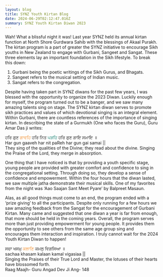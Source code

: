 ```yaml
---
layout: blog
title: SYNZ Youth Kirtan Blog
date: 2024-06-29T02:12:47.016Z
summary: SYNZ Youth Kirtan Diwan 2023
---
```

Wah! What a blissful night it was! Last year SYNZ held its annual kirtan function at North Shore Gurdwara Sahib with the blessings of Akaal Purakh. The kirtan program is a part of greater the SYNZ initiative to encourage Sikh youths in New Zealand to engage with Gurbani, Sangeet and Sangat. These three elements lay an important foundation in the Sikh lifestyle. To break this down: 

1. Gurbani being the poetic writings of the Sikh Gurus, and Bhagats. 
2. Sangeet refers to the musical setting of Indian music. 
3. Sangat refers to the congregation.

Despite having taken part in SYNZ diwans for the past few years, I was blessed with the opportunity to organize the 2023 Diwan. Luckily enough for myself, the program turned out to be a banger, and we saw many amazing talents sing on stage. The SYNZ kirtan diwan serves to promote sikh practices and values of which devotional singing is an integral element. Within Gurbani, there are countless references of the importance of singing kirtan. In describing the state of a Gurmukh (One who faces the Guru), Guru Amar Das ji writes:

ਹਰਿ ਗੁਣ <span style="color:#F28C28;">ਗਾਵਹਿ</span> ਹਰਿ ਨਿਤ <span style="color:#097969;">ਪੜਹਿ</span> ਹਰਿ ਗੁਣ ਗਾਇ ਸਮਾਇ ॥\
Har gun gaaveh har nit paReh har gun gai samai ||\
They sing of the qualities of the Divine; they read about the divine. Singing the Praise of the Lord, they merge in absorption.

One thing that I have noticed is that by providing a youth specific stage, young people are provided with greater comfort and confidence to sing in the congregational setting. Through doing so, they develop a sense of confidence and empowerment. Within the four hours that the diwan lasted, we saw multiple jatha demonstrate their musical skills. One of my favorites from the night was ‘Aao Saajan Sant Meet Pyare’ by Balpreet Masaun.

Alas, as all good things must come to an end, the program ended with a ‘prize giving’ to all the participants. Despite only running for a few hours we saw amazing feedback from the Sangat for the encouragement of Gurbani Kirtan. Many came and suggested that one diwan a year is far from enough, that more should be held in the coming years. Overall, the program serves more than just providing empowerment for young people. It provides them the opportunity to see others from the same age group sing and encourages them interaction and inspiration. I truly cannot wait for the 2024 Youth Kirtan Diwan to happen!

ਸਚਾ ਖਸਮੁ <span style="color:#F28C28;">ਕਲਾਣਿ</span> ਕਮਲੁ ਵਿਗਸਿਆ ॥\
sachaa khasam kalaan kamal vigasiaa ||\
Singing the Praises of their True Lord and Master, the lotuses of their hearts have blossomed forth.\
Raag Maajh- Guru Angad Dev Ji Ang- 148